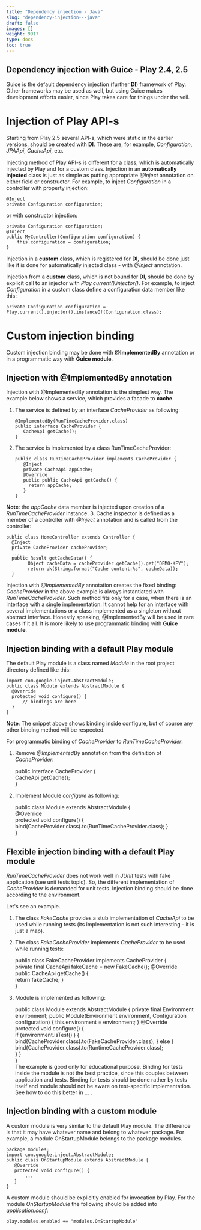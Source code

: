 ```yaml
---
title: "Dependency injection - Java"
slug: "dependency-injection---java"
draft: false
images: []
weight: 9917
type: docs
toc: true
---
```


## Dependency injection with Guice - Play 2.4, 2.5
Guice is the default dependency injection (further <b>DI</b>) framework of Play. Other frameworks may be used as well, but using Guice makes development efforts easier, since Play takes care for things under the veil.

Injection of Play API-s
=======================

Starting from Play 2.5 several API-s, which were static in the earlier versions, should be created with <b>DI</b>. These are, for example, *Configuration*, *JPAApi*, *CacheApi*, etc.
 
Injecting method of Play API-s is different for a class, which is automatically injected by Play and for a custom class.
Injection in an **automatically injected** class is just as simple as putting appropriate *@Inject* annotation on either field or constructor. For example, to inject *Configuration* in a controller with property injection:

    @Inject 
    private Configuration configuration;
or with constructor injection:

    private Configuration configuration;
    @Inject
    public MyController(Configuration configuration) {
        this.configuration = configuration;
    }
Injection in a **custom** class, which is registered for <b>DI</b>, should be done just like it is done for automatically injected class - with *@Inject* annotation.

Injection from a **custom** class, which is not bound for <b>DI</b>, should be done by explicit call to an injector with *Play.current().injector()*. For example, to inject *Configuration* in a custom class define a configuration data member like this:

    private Configuration configuration = Play.current().injector().instanceOf(Configuration.class);

Custom injection binding
========================

Custom injection binding may be done with **@ImplementedBy** annotation or in a programmatic way with **Guice module**.

Injection with @ImplementedBy annotation
----------------------------------------
Injection with @ImplementedBy annotation is the simplest way. 
The example below shows a service, which provides a facade to **cache**. 
1. The service is defined by an interface *CacheProvider* as following:
    
       @ImplementedBy(RunTimeCacheProvider.class)
       public interface CacheProvider {  
          CacheApi getCache();  
       }  
2. The service is implemented by a class RunTimeCacheProvider:

       public class RunTimeCacheProvider implements CacheProvider {  
          @Inject  
          private CacheApi appCache;  
          @Override  
          public public CacheApi getCache() {  
            return appCache;  
          }  
       }  
**Note**: the *appCache* data member is injected upon creation of a *RunTimeCacheProvider* instance.
3. Cache inspector is defined as a member of a controller with *@Inject* annotation and is called from the controller:

    
    public class HomeController extends Controller {
      @Inject
      private CacheProvider cacheProvider;
      ...      
      public Result getCacheData() {
            Object cacheData = cacheProvider.getCache().get("DEMO-KEY");
            return ok(String.format("Cache content:%s", cacheData));  
      }      
Injection with *@ImplementedBy* annotation creates the fixed binding: *CacheProvider* in the above example is always instantiated with *RunTimeCacheProvider*. Such method fits only for a case, when there is an interface with a single implementation. It cannot help for an interface with several implementations or a class implemented as a singleton without abstract interface. Honestly speaking, @ImplementedBy will be used in rare cases if it all. It is more likely to use programmatic binding with <b>Guice module</b>.

Injection binding with a default Play module
--------------------------------------------
The default Play module is a class named *Module* in the root project directory defined like this: 

    import com.google.inject.AbstractModule;  
    public class Module extends AbstractModule {  
      @Override  
      protected void configure() {  
          // bindings are here           
      }  
    }  
**Note**: The snippet above shows binding inside configure, but of course any other binding method will be respected.

For programmatic binding of *CacheProvider* to *RunTimeCacheProvider*:
1. Remove *@ImplementedBy* annotation from the definition of *CacheProvider*:

    
    public interface CacheProvider {  
      CacheApi getCache();  
    }  
2. Implement Module *configure* as following:


    public class Module extends AbstractModule {  
      @Override  
      protected void configure() {  
        bind(CacheProvider.class).to(RunTimeCacheProvider.class);
      }  
    }  


Flexible injection binding with a default Play module
-----------------------------------------------------
*RunTimeCacheProvider* does not work well in *JUnit* tests with fake application (see unit tests topic). So, the different implementation of *CacheProvider* is demanded for unit tests. Injection binding should be done according to the environment. 

Let's see an example.
1. The class *FakeCache* provides a stub implementation of *CacheApi* to be used while running tests (its implementation is not such interesting - it is just a map).
2. The class *FakeCacheProvider* implements *CacheProvider* to be used while running tests:


    public class FakeCacheProvider implements CacheProvider {  
      private final CacheApi fakeCache = new FakeCache(); 
      @Override  
      public CacheApi getCache() {  
        return fakeCache;
      }  
    }  
2. Module is implemented as following:


    public class Module extends AbstractModule { 
      private final Environment environment;
      public Module(Environment environment, Configuration configuration) {
        this.environment = environment;
      }
      @Override  
      protected void configure() {  
         if (environment.isTest() ) {
          bind(CacheProvider.class).to(FakeCacheProvider.class);
        }
        else {
          bind(CacheProvider.class).to(RuntimeCacheProvider.class);   
        }
      }  
    }  
The example is good only for educational purpose. Binding for tests inside the module is not the best practice, since this couples between application and tests. Binding for tests should be done rather by tests itself and module should not be aware on test-specific implementation. See how to do this better in ... . 

Injection binding with a custom module
--------------------------------------
A custom module is very similar to the default Play module. The difference is that it may have whatever name and belong to whatever package. For example, a module OnStartupModule belongs to the package modules.

    package modules;  
    import com.google.inject.AbstractModule;  
    public class OnStartupModule extends AbstractModule {  
       @Override  
       protected void configure() {  
           ...            
       }  
    }  
A custom module should be explicitly enabled for invocation by Play. For the module *OnStartupModule* the following should be added into *application.conf*:

    play.modules.enabled += "modules.OnStartupModule"


